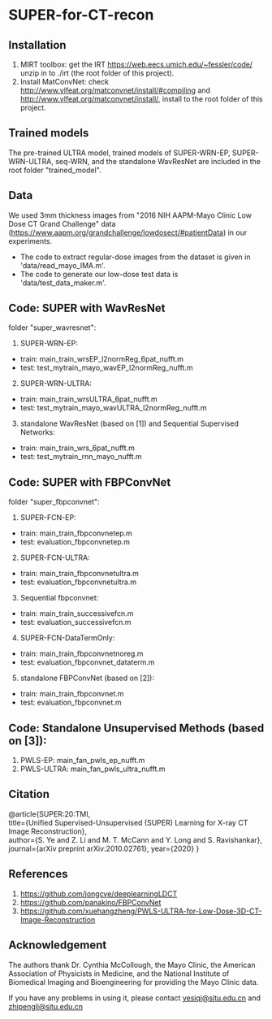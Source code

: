 # SUPER-for-CT-recon
## Installation  ############
1. MIRT toolbox: get the IRT https://web.eecs.umich.edu/~fessler/code/ unzip in to ./irt (the root folder of this project).
2. Install MatConvNet: check http://www.vlfeat.org/matconvnet/install/#compiling and http://www.vlfeat.org/matconvnet/install/, install to the root folder of this project.
## Trained models 
The pre-trained ULTRA model, trained models of SUPER-WRN-EP, SUPER-WRN-ULTRA, seq-WRN, and the standalone WavResNet are included in the root folder "trained_model".

## Data
We used 3mm thickness images from "2016 NIH AAPM-Mayo Clinic Low Dose CT Grand Challenge" data (https://www.aapm.org/grandchallenge/lowdosect/#patientData) in our experiments. 
- The code to extract regular-dose images from the dataset is given in 'data/read_mayo_IMA.m'. 
- The code to generate our low-dose test data is 'data/test_data_maker.m'.

## Code: SUPER with WavResNet #############
folder "super_wavresnet":
1. SUPER-WRN-EP:
- train: main_train_wrsEP_l2normReg_6pat_nufft.m
- test: test_mytrain_mayo_wavEP_l2normReg_nufft.m
2. SUPER-WRN-ULTRA:
- train: main_train_wrsULTRA_6pat_nufft.m
- test: test_mytrain_mayo_wavULTRA_l2normReg_nufft.m
3. standalone WavResNet (based on [1]) and Sequential Supervised Networks:
- train: main_train_wrs_6pat_nufft.m
- test: test_mytrain_rnn_mayo_nufft.m 


## Code: SUPER with FBPConvNet ##########
folder "super_fbpconvnet":
1. SUPER-FCN-EP:
- train: main_train_fbpconvnetep.m
- test:  evaluation_fbpconvnetep.m
2. SUPER-FCN-ULTRA:
- train: main_train_fbpconvnetultra.m
- test:  evaluation_fbpconvnetultra.m
3. Sequential fbpconvnet:
- train: main_train_successivefcn.m
- test:  evaluation_successivefcn.m
4. SUPER-FCN-DataTermOnly:
- train: main_train_fbpconvnetnoreg.m
- test:  evaluation_fbpconvnet_dataterm.m
5. standalone FBPConvNet (based on [2]):
- train: main_train_fbpconvnet.m
- test:  evaluation_fbpconvnet.m

## Code: Standalone Unsupervised Methods (based on [3]):
1. PWLS-EP: main_fan_pwls_ep_nufft.m
2. PWLS-ULTRA: main_fan_pwls_ultra_nufft.m

## Citation
@article{SUPER:20:TMI, \
  title={Unified Supervised-Unsupervised (SUPER) Learning for X-ray CT Image Reconstruction}, \
  author={S. Ye and Z. Li and M. T. McCann and Y. Long and S. Ravishankar},\
  journal={arXiv preprint arXiv:2010.02761},
  year={2020}
}

## References
1. https://github.com/jongcye/deeplearningLDCT
2. https://github.com/panakino/FBPConvNet
3. https://github.com/xuehangzheng/PWLS-ULTRA-for-Low-Dose-3D-CT-Image-Reconstruction

## Acknowledgement
The authors thank Dr. Cynthia McCollough, the Mayo Clinic, the American Association of Physicists in Medicine, and the National Institute of Biomedical Imaging and Bioengineering for providing the Mayo Clinic data.

If you have any problems in using it, please contact 
yesiqi@sjtu.edu.cn and zhipengli@sjtu.edu.cn
 
